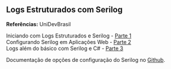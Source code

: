 ## Logs Estruturados com Serilog

**Referências:**  UniDevBrasil

Iniciando com Logs Estruturados e Serilog - [Parte 1](https://www.youtube.com/watch?v=UoERlhI991k)  
Configurando Serilog em Aplicações Web - [Parte 2](https://www.youtube.com/watch?v=1x4OC8gbH2E)  
Logs além do básico com Serilog e C# - [Parte 3](https://www.youtube.com/watch?v=m3es0D-68TA)

Documentação de opções de configuração do Serilog no [Github](https://github.com/serilog/serilog-settings-configuration).  
